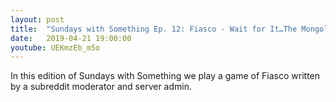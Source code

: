 ```yaml
---
layout: post
title:  "Sundays with Something Ep. 12: Fiasco - Wait for It…The Mongols"
date:   2019-04-21 19:00:00
youtube: UEKmzEb_m5o
---
```


In this edition of Sundays with Something we play a game of Fiasco written by a subreddit moderator and server admin.